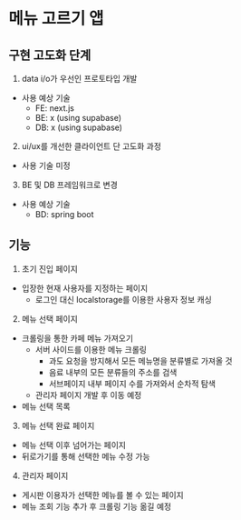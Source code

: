# 메뉴 고르기 앱

## 구현 고도화 단계

1. data i/o가 우선인 프로토타입 개발

- 사용 예상 기술
  - FE: next.js
  - BE: x (using supabase)
  - DB: x (using supabase)

2. ui/ux를 개선한 클라이언트 단 고도화 과정

- 사용 기술 미정

3. BE 및 DB 프레임워크로 변경

- 사용 예상 기술
  - BD: spring boot

## 기능

1. 초기 진입 페이지

- 입장한 현재 사용자를 지정하는 페이지
  - 로그인 대신 localstorage를 이용한 사용자 정보 캐싱

2. 메뉴 선택 페이지

- 크롤링을 통한 카페 메뉴 가져오기
  - 서버 사이드를 이용한 메뉴 크롤링
    - 과도 요청을 방지해서 모든 메뉴명을 분류별로 가져올 것
    - 음료 내부의 모든 분류들의 주소를 검색
    - 서브페이지 내부 페이지 수를 가져와서 순차적 탐색
  - 관리자 페이지 개발 후 이동 예정
- 메뉴 선택 목록

3. 메뉴 선택 완료 페이지

- 메뉴 선택 이후 넘어가는 페이지
- 뒤로가기를 통해 선택한 메뉴 수정 가능

4. 관리자 페이지

- 게시판 이용자가 선택한 메뉴를 볼 수 있는 페이지
- 메뉴 조회 기능 추가 후 크롤링 기능 옮길 예정
